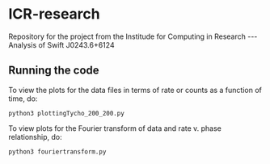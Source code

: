 # ICR-research
Repository for the project from the Institude for Computing in Research --- Analysis of Swift J0243.6+6124

## Running the code

To view the plots for the data files in terms of rate or counts as a function of time, do:
```
python3 plottingTycho_200_200.py
```

To view plots for the Fourier transform of data and rate v. phase relationship, do:
```
python3 fouriertransform.py 
```